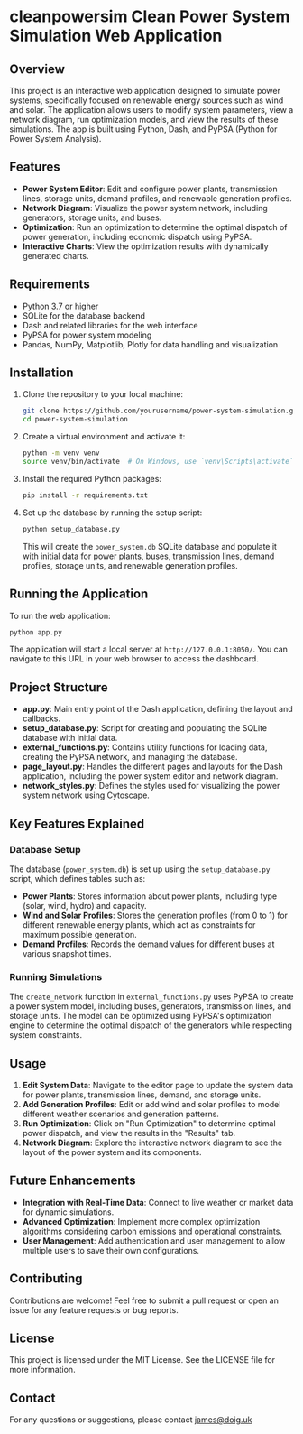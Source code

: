 # cleanpowersim Clean Power System Simulation Web Application

## Overview
This project is an interactive web application designed to simulate power systems, specifically focused on renewable energy sources such as wind and solar. The application allows users to modify system parameters, view a network diagram, run optimization models, and view the results of these simulations. The app is built using Python, Dash, and PyPSA (Python for Power System Analysis).

## Features
- **Power System Editor**: Edit and configure power plants, transmission lines, storage units, demand profiles, and renewable generation profiles.
- **Network Diagram**: Visualize the power system network, including generators, storage units, and buses.
- **Optimization**: Run an optimization to determine the optimal dispatch of power generation, including economic dispatch using PyPSA.
- **Interactive Charts**: View the optimization results with dynamically generated charts.

## Requirements
- Python 3.7 or higher
- SQLite for the database backend
- Dash and related libraries for the web interface
- PyPSA for power system modeling
- Pandas, NumPy, Matplotlib, Plotly for data handling and visualization

## Installation
1. Clone the repository to your local machine:
   ```sh
   git clone https://github.com/yourusername/power-system-simulation.git
   cd power-system-simulation
   ```

2. Create a virtual environment and activate it:
   ```sh
   python -m venv venv
   source venv/bin/activate  # On Windows, use `venv\Scripts\activate`
   ```

3. Install the required Python packages:
   ```sh
   pip install -r requirements.txt
   ```

4. Set up the database by running the setup script:
   ```sh
   python setup_database.py
   ```
   This will create the `power_system.db` SQLite database and populate it with initial data for power plants, buses, transmission lines, demand profiles, storage units, and renewable generation profiles.

## Running the Application
To run the web application:
```sh
python app.py
```
The application will start a local server at `http://127.0.0.1:8050/`. You can navigate to this URL in your web browser to access the dashboard.

## Project Structure
- **app.py**: Main entry point of the Dash application, defining the layout and callbacks.
- **setup_database.py**: Script for creating and populating the SQLite database with initial data.
- **external_functions.py**: Contains utility functions for loading data, creating the PyPSA network, and managing the database.
- **page_layout.py**: Handles the different pages and layouts for the Dash application, including the power system editor and network diagram.
- **network_styles.py**: Defines the styles used for visualizing the power system network using Cytoscape.

## Key Features Explained
### Database Setup
The database (`power_system.db`) is set up using the `setup_database.py` script, which defines tables such as:
- **Power Plants**: Stores information about power plants, including type (solar, wind, hydro) and capacity.
- **Wind and Solar Profiles**: Stores the generation profiles (from 0 to 1) for different renewable energy plants, which act as constraints for maximum possible generation.
- **Demand Profiles**: Records the demand values for different buses at various snapshot times.

### Running Simulations
The `create_network` function in `external_functions.py` uses PyPSA to create a power system model, including buses, generators, transmission lines, and storage units. The model can be optimized using PyPSA's optimization engine to determine the optimal dispatch of the generators while respecting system constraints.

## Usage
1. **Edit System Data**: Navigate to the editor page to update the system data for power plants, transmission lines, demand, and storage units.
2. **Add Generation Profiles**: Edit or add wind and solar profiles to model different weather scenarios and generation patterns.
3. **Run Optimization**: Click on "Run Optimization" to determine optimal power dispatch, and view the results in the "Results" tab.
4. **Network Diagram**: Explore the interactive network diagram to see the layout of the power system and its components.

## Future Enhancements
- **Integration with Real-Time Data**: Connect to live weather or market data for dynamic simulations.
- **Advanced Optimization**: Implement more complex optimization algorithms considering carbon emissions and operational constraints.
- **User Management**: Add authentication and user management to allow multiple users to save their own configurations.

## Contributing
Contributions are welcome! Feel free to submit a pull request or open an issue for any feature requests or bug reports.

## License
This project is licensed under the MIT License. See the LICENSE file for more information.

## Contact
For any questions or suggestions, please contact james@doig.uk


